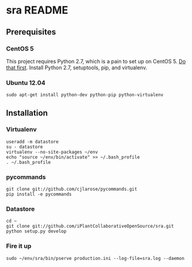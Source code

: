 sra README
==================

Prerequisites
-------------------------

### CentOS 5

This project requires Python 2.7, which is a pain to set up on CentOS 5. 
[Do that first](http://toomuchdata.com/2012/06/25/how-to-install-python-2-7-3-on-centos-6-2/).
Install Python 2.7, setuptools, pip, and virtualenv.

### Ubuntu 12.04

    sudo apt-get install python-dev python-pip python-virtualenv

Installation
------------

### Virtualenv
    useradd -m datastore
    su - datastore
    virtualenv --no-site-packages ~/env
    echo "source ~/env/bin/activate" >> ~/.bash_profile
    . ~/.bash_profile

### pycommands
    git clone git://github.com/cjlarose/pycommands.git
    pip install -e pycommands

### Datastore 
    cd ~
    git clone git://github.com/iPlantCollaborativeOpenSource/sra.git
    python setup.py develop

### Fire it up
    sudo ~/env/sra/bin/pserve production.ini --log-file=sra.log --daemon

